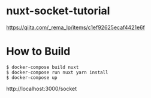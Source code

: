 # nuxt-socket-tutorial

https://qiita.com/_rema_lp/items/c1ef92625ecaf4421e6f

# How to Build
```
$ docker-compose build nuxt
$ docker-compose run nuxt yarn install
$ docker-compose up
```

http://localhost:3000/socket
